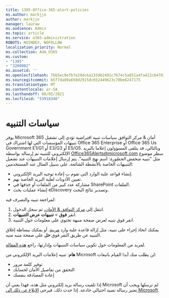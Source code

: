 ```yaml
---
title: 1385-Office-365-alert-policies
ms.author: markjjo
author: markjjo
manager: lauraw
ms.audience: Admin
ms.topic: article
ms.service: o365-administration
ROBOTS: NOINDEX, NOFOLLOW
localization_priority: Normal
ms.collection: Adm_O365
ms.custom:
- "1385"
- "3200002"
ms.assetid: ''
ms.openlocfilehash: 7bb5ec0efb7e29dc6a133d62491c7674c5a851a4fa422c647035aeaa0dbcd8d5
ms.sourcegitcommit: b5f7da89a650d2915dc652449623c78be6247175
ms.translationtype: MT
ms.contentlocale: ar-SA
ms.lasthandoff: 08/05/2021
ms.locfileid: "53918346"
---
```

# <a name="alert-policies"></a>سياسات التنبيه

يوفر Microsoft 365 أمان & مركز التوافق سياسات [](https://docs.microsoft.com/microsoft-365/compliance/alert-policies#default-alert-policies) تنبيه افتراضية تؤدي إلى تشغيل تنبيهات المؤسسات التي لها اشتراك في Office 365 Enterprise أو Office 365 Us Government E1/G1 أو E3/G3 أو E5/G5. وبالتالي، قد يتلقى المسؤولون إعلاما بالبريد الإلكتروني للتنبيه تم إرساله بواسطة Office365Alerts@microsoft.com سطر موضوع مثل "تنبيه منخفض *الخطورة:* اسم نهج التنبيه". يتم إرسال إعلامات التنبيهات عند تشغيل التنبيهات الخاصة بالأنشطة الشائعة، على سبيل المثال عند المستخدمين:

- إنشاء قواعد علبة الوارد التي تقوم ب إعادة توجيه البريد الإلكتروني.
- تعيين الأذونات لعلبة البريد الخاصة بهم.
- مشاركة عدد كبير من الملفات أو حذفها في SharePoint الملفات.
- إنشاء عمليات بحث eDiscovery وتصدير نتائج البحث.

لمراجعة تنبيه والتصرف فيه:

1. انتقل إلى [مركز التوافق & الأمان،](https://protection.office.com) ثم سجل الدخول.
2. انقر **فوق**  >  **تنبيهات عرض التنبيهات**.
3. انقر فوق تنبيه لعرض صفحة منبهة تحتوي على معلومات حول التنبيه.

يمكنك اتخاذ إجراء على تنبيه، مثل إزالة قاعدة علبة وارد [مريبة](https://docs.microsoft.com/microsoft-365/security/office-365-security/responding-to-a-compromised-email-account). أو يمكنك ببساطة إغلاق التنبيه عن طريق النقر فوق **حل** على صفحة منبه منبه.

لمزيد من المعلومات حول تكوين سياسات التنبيهات وإدارتها، راجع  [هذه المقالة](https://docs.microsoft.com/microsoft-365/compliance/alert-policies).

**هام**: تنبيه إعلامات البريد الإلكتروني من Microsoft لن يطلب منك أبدا القيام باتبعات:

- توفير كلمة مرور
- التحقق من تفاصيل الأمان لحسابك
- إعادة المصادقة بنفسك

إذا تلقيت رسالة بريد إلكتروني مثل هذه، فهذا يعني أن Microsoft لم ترسلها ويجب أن تعتبر رسالة تصيد احتيالي خادعة. إذا حدث ذلك، فيرجى [الإبلاغ عن ذلك إلى Microsoft](https://docs.microsoft.com/microsoft-365/security/office-365-security/report-junk-email-and-phishing-scams-in-outlook-on-the-web-eop).